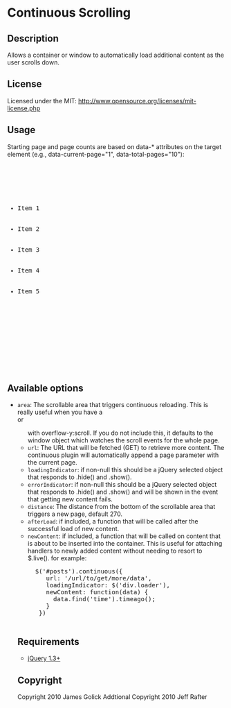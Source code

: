Continuous Scrolling
====================

Description
-----------
Allows a container or window to automatically load additional content as
the user scrolls down.

License
-------
Licensed under the MIT: http://www.opensource.org/licenses/mit-license.php

Usage
-----
Starting page and page counts are based on data-* attributes on the target
element (e.g., data-current-page="1", data-total-pages="10"):

<pre>
   <div class="container">
     <ul class="content" data-current-page="1" data-total-pages="10">
       <li>Item 1</li>
       <li>Item 2</li>
       <li>Item 3</li>
       <li>Item 4</li>
       <li>Item 5</li>
     </ul>
   </div> 
   <div class="loader" style="display:none">
     <img src="/images/loading.gif">
   </div>
   <div class="error" style="display:none">
     There was an error loading the content. 
     <a href="javascript:$('ul.content').continuous('retry');">Try again</a>.
   </div>

   <script type="text/javascript">
     $('ul.content').continuous({
       area: $('div.container'), // default: window
       url: '/url/to/get/more/data', // default: current location
       loadingIndicator: $('div.loader'), // default: null
       errorIndicator: $('div.error')
     })
   </script>
</pre>

Available options
-----------------
* `area`: The scrollable area that triggers continuous reloading. This is
    really useful when you have a <div> or <ul> with overflow-y:scroll. 
    If you do not include this, it defaults to the window object which 
    watches the scroll events for the whole page.
* `url`: The URL that will be fetched (GET) to retrieve more content. The 
    continuous plugin will automatically append a page parameter with the
    current page.
* `loadingIndicator`: if non-null this should be a jQuery selected object 
    that responds to .hide() and .show().
* `errorIndicator`: if non-null this should be a jQuery selected object 
    that responds to .hide() and .show() and will be shown in the event
    that getting new content fails.
* `distance`: The distance from the bottom of the scrollable area that 
    triggers a new page, default 270. 
* `afterLoad`: if included, a function that will be called after the 
    successful load of new content.
* `newContent`: if included, a function that will be called on content that 
    is about to be inserted into the container. This is useful for attaching
    handlers to newly added content without needing to resort to $.live().
    for example:
    <pre>
    $('#posts').continuous({
       url: '/url/to/get/more/data', 
       loadingIndicator: $('div.loader'), 
       newContent: function(data) {
         data.find('time').timeago();
       }
     })
     </pre>

Requirements
------------

* [jQuery 1.3+](http://download.jquery.com)

Copyright
---------
Copyright 2010 James Golick
Addtional Copyright 2010 Jeff Rafter

